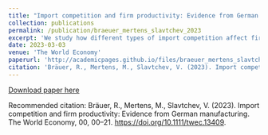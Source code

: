 ```yaml
---
title: "Import competition and firm productivity: Evidence from German manufacturing"
collection: publications
permalink: /publication/braeuer_mertens_slavtchev_2023
excerpt: 'We study how different types of import competition affect firm productivity using firm-product data from German manufacturing (2000–2014). Competition from high-income countries causes affected domestic firms to increase their productivity and lower their prices. Oppositely, import competition from low-wage countries does not lead to firm productivity gains. Instead, domestic firms' sales and input usage decline. Our findings confirm the intuition of ladder models that the effect of competition depends on the “closeness” of competitors. They are in line with widespread X-inefficiencies throughout the economy, which firms reduce in response to competition from high-income countries.'
date: 2023-03-03
venue: 'The World Economy'
paperurl: 'http://academicpages.github.io/files/braeuer_mertens_slavtchev_2023.pdf'
citation: 'Bräuer, R., Mertens, M., Slavtchev, V. (2023). Import competition and firm productivity: Evidence from German manufacturing. The World Economy, 00, 00–21. https://doi.org/10.1111/twec.13409.'
---
```


[Download paper here](https://onlinelibrary.wiley.com/doi/10.1111/twec.13409)

Recommended citation: Bräuer, R., Mertens, M., Slavtchev, V. (2023). Import competition and firm productivity: Evidence from German manufacturing. The World Economy, 00, 00–21. https://doi.org/10.1111/twec.13409.